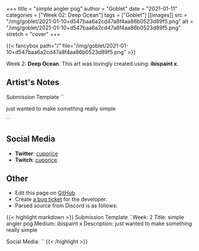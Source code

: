 +++
title =       "simple angler pog"
author =      "Goblet"
date =        "2021-01-11"
categories =  ["Week 02: Deep Ocean"]
tags =        ["Goblet"]
[[images]]
                      src = "/img/goblet/2021-01-10+d547baa6a2cd47a8f4aa86b0523d89f5.png"
                      alt = "/img/goblet/2021-01-10+d547baa6a2cd47a8f4aa86b0523d89f5.png"
                      stretch = "cover"
+++


{{< fancybox path="/" file="/img/goblet/2021-01-10+d547baa6a2cd47a8f4aa86b0523d89f5.png" >}}


Week 2: **Deep Ocean**. This art was lovingly created using: **ibispaint x**.

## Artist's Notes

Submission Template
``

just wanted to make something really simple

``

## Social Media

- **Twitter**: [cuporice]()
- **Twitch**: [cuporice]()


## Other

- Edit this page on [GitHub](https://github.com/teaminkling/web-refresh/edit/main/blog/content/blog/goblet-week-2-d6f4.md).
- Create [a bug ticket](https://github.com/teaminkling/web-refresh/issues/new?assignees=&labels=bug&template=problem-report.md&title=) for the developer.
- Parsed source from Discord is as follows:

{{< highlight markdown >}}
Submission Template
``Week: 2
Title:  simple angler pog
Medium: ibispaint x
Description: just wanted to make something really simple

Social Media:
``
{{< /highlight >}}